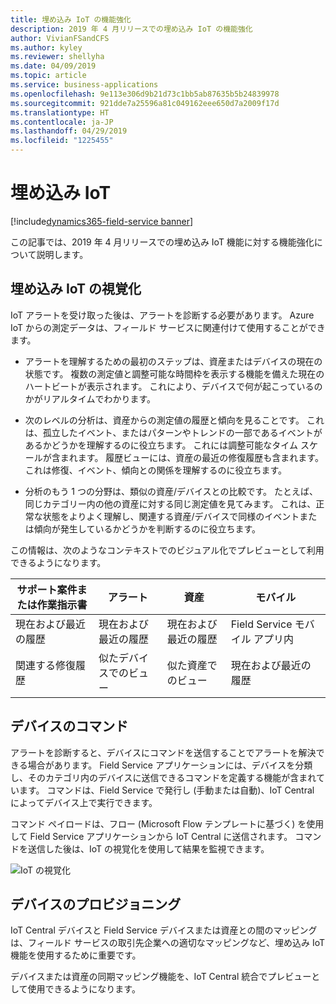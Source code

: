 ```yaml
---
title: 埋め込み IoT の機能強化
description: 2019 年 4 月リリースでの埋め込み IoT の機能強化
author: VivianFSandCFS
ms.author: kyley
ms.reviewer: shellyha
ms.date: 04/09/2019
ms.topic: article
ms.service: business-applications
ms.openlocfilehash: 9e113e306d9b21d73c1bb5ab87635b5b24839978
ms.sourcegitcommit: 921dde7a25596a81c049162eee650d7a2009f17d
ms.translationtype: HT
ms.contentlocale: ja-JP
ms.lasthandoff: 04/29/2019
ms.locfileid: "1225455"
---
```

#  <a name="embedded-iot"></a>埋め込み IoT
[!include[dynamics365-field-service banner](../../includes/dynamics365-field-service.md)]

この記事では、2019 年 4 月リリースでの埋め込み IoT 機能に対する機能強化について説明します。

## <a name="embedded-iot-visualizations"></a>埋め込み IoT の視覚化
IoT アラートを受け取った後は、アラートを診断する必要があります。 Azure IoT からの測定データは、フィールド サービスに関連付けて使用することができます。 

-   アラートを理解するための最初のステップは、資産またはデバイスの現在の状態です。 複数の測定値と調整可能な時間枠を表示する機能を備えた現在のハートビートが表示されます。 これにより、デバイスで何が起こっているのかがリアルタイムでわかります。

-   次のレベルの分析は、資産からの測定値の履歴と傾向を見ることです。 これは、孤立したイベント、またはパターンやトレンドの一部であるイベントがあるかどうかを理解するのに役立ちます。 これには調整可能なタイム スケールが含まれます。 履歴ビューには、資産の最近の修復履歴も含まれます。 これは修復、イベント、傾向との関係を理解するのに役立ちます。

-   分析のもう 1 つの分野は、類似の資産/デバイスとの比較です。 たとえば、同じカテゴリー内の他の資産に対する同じ測定値を見てみます。
    これは、正常な状態をよりよく理解し、関連する資産/デバイスで同様のイベントまたは傾向が発生しているかどうかを判断するのに役立ちます。

この情報は、次のようなコンテキストでのビジュアル化でプレビューとして利用できるようになります。

| サポート案件または作業指示書 | アラート | 資産 | モバイル |
|----------------------------|-----------------------------|----------------------------|---------------------------------|
| 現在および最近の履歴 | 現在および最近の履歴 | 現在および最近の履歴 | Field Service モバイル アプリ内 |
| 関連する修復履歴 | 似たデバイスでのビュー | 似た資産でのビュー | 現在および最近の履歴 |



## <a name="device-commands"></a>デバイスのコマンド

アラートを診断すると、デバイスにコマンドを送信することでアラートを解決できる場合があります。 Field Service アプリケーションには、デバイスを分類し、そのカテゴリ内のデバイスに送信できるコマンドを定義する機能が含まれています。
コマンドは、Field Service で発行し (手動または自動)、IoT Central によってデバイス上で実行できます。

コマンド ペイロードは、フロー (Microsoft Flow テンプレートに基づく) を使用して Field Service アプリケーションから IoT Central に送信されます。 コマンドを送信した後は、IoT の視覚化を使用して結果を監視できます。

![IoT の視覚化](media/embedded-iot-remotecommands.png "IoT の視覚化")

## <a name="device-provisioning"></a>デバイスのプロビジョニング
IoT Central デバイスと Field Service デバイスまたは資産との間のマッピングは、フィールド サービスの取引先企業への適切なマッピングなど、埋め込み IoT 機能を使用するために重要です。

デバイスまたは資産の同期マッピング機能を、IoT Central 統合でプレビューとして使用できるようになります。
